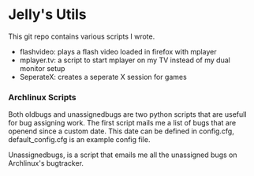 # Jelly's Utils
This git repo contains various scripts I wrote.


-   flashvideo: plays a flash video loaded in firefox with mplayer 
-   mplayer.tv: a script to start mplayer on my TV instead of my dual monitor setup
-   SeperateX: creates a seperate X  session for games

### Archlinux Scripts
Both oldbugs and unassignedbugs are two python scripts that are usefull for bug assigning work. The first script mails me a list of bugs that are openend since a custom date. This date can be defined in config.cfg, default_config.cfg is an example config file. 

Unassignedbugs, is a script that emails me all the unassigned bugs on Archlinux's bugtracker.
